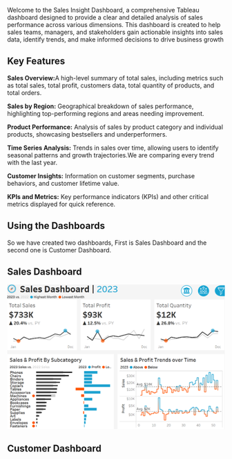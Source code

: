 Welcome to the Sales Insight Dashboard, a comprehensive Tableau dashboard designed to provide a clear and detailed analysis of sales performance across various dimensions. This dashboard is created to help sales teams, managers, and stakeholders gain actionable insights into sales data, identify trends, and make informed decisions to drive business growth
</b><h2>Key Features</h2></b>
<b>Sales Overview:</b>A high-level summary of total sales, including metrics such as total sales, total profit, customers data, total quantity of products, and total orders.

<b>Sales by Region:</b> Geographical breakdown of sales performance, highlighting top-performing regions and areas needing improvement.

<b>Product Performance:</b> Analysis of sales by product category and individual products, showcasing bestsellers and underperformers.

<b>Time Series Analysis:</b> Trends in sales over time, allowing users to identify seasonal patterns and growth trajectories.We are comparing every trend with the last year.

<b>Customer Insights:</b> Information on customer segments, purchase behaviors, and customer lifetime value.

<b>KPIs and Metrics:</b> Key performance indicators (KPIs) and other critical metrics displayed for quick reference.

<h2>Using the Dashboards</h2>
So we have created two dashboards, First is Sales Dashboard and the second one is Customer Dashboard.
<h2>Sales Dashboard</h2>
<img src="https://github.com/Ritika-Saini28/Tableau_Project/blob/main/Screenshot%202024-05-26%20010952.png">
<h2>Customer Dashboard</h2>
<img src="
Navigation
Home: The landing page providing a snapshot of overall sales performance.
Filters: Use the filters available on the right side of each page to drill down into specific regions, products, time periods, and customer segments.
Tabs: Navigate through different tabs at the top to access specific sections of the dashboard such as Sales by Region, Product Performance, etc.
